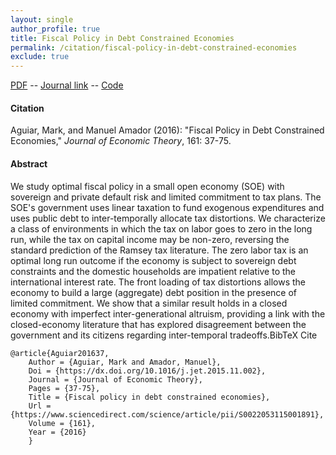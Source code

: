 ```yaml
---
layout: single 
author_profile: true 
title: Fiscal Policy in Debt Constrained Economies 
permalink: /citation/fiscal-policy-in-debt-constrained-economies
exclude: true
---
```


[PDF](https://markaguiar.github.io/files/debt_constrained.pdf) -- [Journal link](https://doi.org/10.1016/j.jet.2015.11.002) -- [Code](https://github.com/manuelamador/Fiscal_Policy_In_Debt_Constrained_Economies_JET_2016)
#### Citation

Aguiar, Mark, and Manuel Amador (2016): "Fiscal Policy in Debt Constrained Economies," *Journal of Economic Theory*, 161: 37-75.

#### Abstract

We study optimal fiscal policy in a small open economy (SOE) with sovereign and private default risk and limited commitment to tax plans. The SOE's government uses linear taxation to fund exogenous expenditures and uses public debt to inter-temporally allocate tax distortions. We characterize a class of environments in which the tax on labor goes to zero in the long run, while the tax on capital income may be non-zero, reversing the standard prediction of the Ramsey tax literature. The zero labor tax is an optimal long run outcome if the economy is subject to sovereign debt constraints and the domestic households are impatient relative to the international interest rate. The front loading of tax distortions allows the economy to build a large (aggregate) debt position in the presence of limited commitment. We show that a similar result holds in a closed economy with imperfect inter-generational altruism, providing a link with the closed-economy literature that has explored disagreement between the government and its citizens regarding inter-temporal tradeoffs.BibTeX Cite

	@article{Aguiar201637,
		Author = {Aguiar, Mark and Amador, Manuel},
		Doi = {https://dx.doi.org/10.1016/j.jet.2015.11.002},
		Journal = {Journal of Economic Theory},
		Pages = {37-75},
		Title = {Fiscal policy in debt constrained economies},
		Url = {https://www.sciencedirect.com/science/article/pii/S0022053115001891},
		Volume = {161},
		Year = {2016}
		}